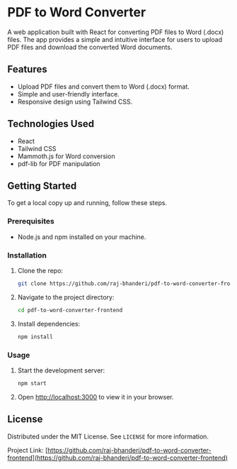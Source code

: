 # PDF to Word Converter

A web application built with React for converting PDF files to Word (.docx) files. The app provides a simple and intuitive interface for users to upload PDF files and download the converted Word documents.

## Features
- Upload PDF files and convert them to Word (.docx) format.
- Simple and user-friendly interface.
- Responsive design using Tailwind CSS.

## Technologies Used
- React
- Tailwind CSS
- Mammoth.js for Word conversion
- pdf-lib for PDF manipulation

## Getting Started
To get a local copy up and running, follow these steps.

### Prerequisites
- Node.js and npm installed on your machine.

### Installation
1. Clone the repo:
    ```sh
    git clone https://github.com/raj-bhanderi/pdf-to-word-converter-frontend.git
    ```
2. Navigate to the project directory:
    ```sh
    cd pdf-to-word-converter-frontend
    ```
3. Install dependencies:
    ```sh
    npm install
    ```

### Usage
1. Start the development server:
    ```sh
    npm start
    ```
2. Open [http://localhost:3000](http://localhost:3000) to view it in your browser.

## License
Distributed under the MIT License. See `LICENSE` for more information.

Project Link: [https://github.com/raj-bhanderi/pdf-to-word-converter-frontend](https://github.com/raj-bhanderi/pdf-to-word-converter-frontend)
